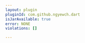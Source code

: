 ```yaml
---
layout: plugin
pluginId: com.github.ngyewch.dart
isJarAvailable: true
error: NONE
violations: []

---
```

